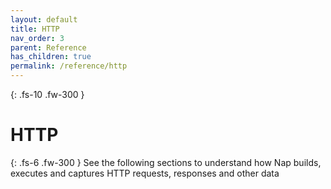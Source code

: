 ```yaml
---
layout: default
title: HTTP
nav_order: 3
parent: Reference
has_children: true
permalink: /reference/http
---
```


{: .fs-10 .fw-300 }
# HTTP

{: .fs-6 .fw-300 }
See the following sections to understand how Nap builds, executes and captures HTTP requests, responses and other data